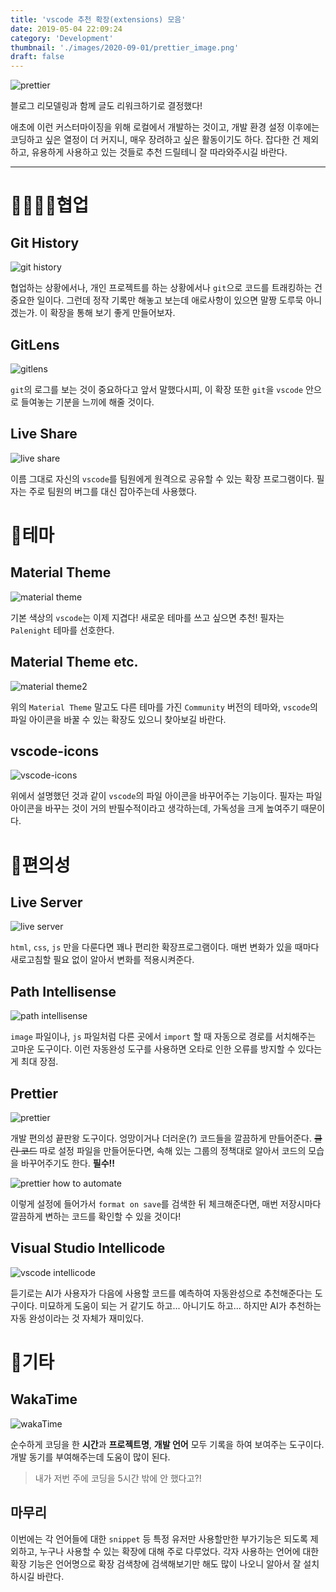 ```yaml
---
title: 'vscode 추천 확장(extensions) 모음'
date: 2019-05-04 22:09:24
category: 'Development'
thumbnail: './images/2020-09-01/prettier_image.png'
draft: false
---
```


![prettier](images/2020-09-01/prettier_image.png)

블로그 리모델링과 함께 글도 리워크하기로 결정했다!

애초에 이런 커스터마이징을 위해 로컬에서 개발하는 것이고, 개발 환경 설정 이후에는 코딩하고 싶은 열정이 더 커지니, 매우 장려하고 싶은 활동이기도 하다.
잡다한 건 제외하고, 유용하게 사용하고 있는 것들로 추천 드릴테니 잘 따라와주시길 바란다.

---

# 👨‍👨‍👧‍👦협업

## Git History

![git history](images/2020-09-01/git_history.png)

협업하는 상황에서나, 개인 프로젝트를 하는 상황에서나 `git`으로 코드를 트래킹하는 건 중요한 일이다. 그런데 정작 기록만 해놓고 보는데 애로사항이 있으면 말짱 도루묵 아니겠는가. 이 확장을 통해 보기 좋게 만들어보자.

## GitLens

![gitlens](images/2020-09-01/git_lens.png)

`git`의 로그를 보는 것이 중요하다고 앞서 말했다시피, 이 확장 또한 `git`을 `vscode` 안으로 들여놓는 기분을 느끼에 해줄 것이다.

## Live Share

![live share](images/2020-09-01/live_share.png)

이름 그대로 자신의 `vscode`를 팀원에게 원격으로 공유할 수 있는 확장 프로그램이다. 필자는 주로 팀원의 버그를 대신 잡아주는데 사용했다.

# 🎨테마

## Material Theme

![material theme](images/2020-09-01/material_theme.png)

기본 색상의 `vscode`는 이제 지겹다! 새로운 테마를 쓰고 싶으면 추천! 필자는 `Palenight` 테마를 선호한다.

## Material Theme etc.

![material theme2](images/2020-09-01/material_theme2.png)

위의 `Material Theme` 말고도 다른 테마를 가진 `Community` 버전의 테마와, `vscode`의 파일 아이콘을 바꿀 수 있는 확장도 있으니 찾아보길 바란다.

## vscode-icons

![vscode-icons](images/2020-09-01/vscode_icon.png)

위에서 설명했던 것과 같이 `vscode`의 파일 아이콘을 바꾸어주는 기능이다. 필자는 파일 아이콘을 바꾸는 것이 거의 반필수적이라고 생각하는데, 가독성을 크게 높여주기 때문이다.

# 🔨편의성

## Live Server

![live server](images/2020-09-01/live_server.png)

`html`, `css`, `js` 만을 다룬다면 꽤나 편리한 확장프로그램이다. 매번 변화가 있을 때마다 새로고침할 필요 없이 알아서 변화를 적용시켜준다.

## Path Intellisense

![path intellisense](images/2020-09-01/path_intellisense.png)

`image` 파일이나, `js` 파일처럼 다른 곳에서 `import` 할 때 자동으로 경로를 서치해주는 고마운 도구이다. 이런 자동완성 도구를 사용하면 오타로 인한 오류를 방지할 수 있다는 게 최대 장점.

## Prettier

![prettier](images/2020-09-01/prettier.png)

개발 편의성 끝판왕 도구이다. 엉망이거나 더러운(?) 코드들을 깔끔하게 만들어준다. ~~클린 코드~~ 따로 설정 파일을 만들어둔다면, 속해 있는 그룹의 정책대로 알아서 코드의 모습을 바꾸어주기도 한다. **필수!!**

![prettier how to automate](images/2020-09-01/prettier2.png)

이렇게 설정에 들어가서 `format on save`를 검색한 뒤 체크해준다면, 매번 저장시마다 깔끔하게 변하는 코드를 확인할 수 있을 것이다!

## Visual Studio Intellicode

![vscode intellicode](images/2020-09-01/vscode_intellicode.png)

듣기로는 AI가 사용자가 다음에 사용할 코드를 예측하여 자동완성으로 추천해준다는 도구이다. 미묘하게 도움이 되는 거 같기도 하고... 아니기도 하고... 하지만 AI가 추천하는 자동 완성이라는 것 자체가 재미있다.

# 🛒기타

## WakaTime

![wakaTime](images/2020-09-01/wakatime.png)

순수하게 코딩을 한 **시간**과 **프로젝트명**, **개발 언어** 모두 기록을 하여 보여주는 도구이다. 개발 동기를 부여해주는데 도움이 많이 된다.

> 내가 저번 주에 코딩을 5시간 밖에 안 했다고?!

## 마무리

이번에는 각 언어들에 대한 `snippet` 등 특정 유저만 사용할만한 부가기능은 되도록 제외하고, 누구나 사용할 수 있는 확장에 대해 주로 다루었다.
각자 사용하는 언어에 대한 확장 기능은 언어명으로 확장 검색창에 검색해보기만 해도 많이 나오니 알아서 잘 설치하시길 바란다.
